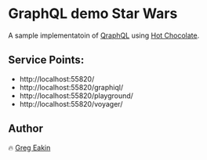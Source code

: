 # GraphQL demo Star Wars
A sample implementatoin of [QraphQL](https://graphql.org) using [Hot Chocolate](https://github.com/ChilliCream/hotchocolate).

## Service Points:
 * http://localhost:55820/
 * http://localhost:55820/graphiql/
 * http://localhost:55820/playground/
 * http://localhost:55820/voyager/

## Author
:fire: [Greg Eakin](https://www.linkedin.com/in/gregeakin)
